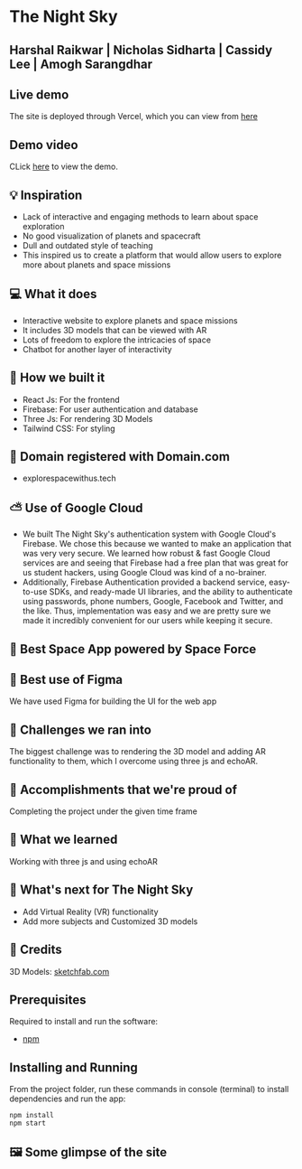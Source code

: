 # The Night Sky

## Harshal Raikwar | Nicholas Sidharta | Cassidy Lee | Amogh Sarangdhar

## Live demo

The site is deployed through Vercel, which you can view from [here](https://the-night-sky.vercel.app/)

## Demo video

CLick [here]() to view the demo.

## 💡 Inspiration

- Lack of interactive and engaging methods to learn about space exploration
- No good visualization of planets and spacecraft
- Dull and outdated style of teaching
- This inspired us to create a platform that would allow users to explore more about planets and space missions

## 💻 What it does

- Interactive website to explore planets and space missions
- It includes 3D models that can be viewed with AR
- Lots of freedom to explore the intricacies of space
- Chatbot for another layer of interactivity

## 🔨 How we built it

- React Js: For the frontend
- Firebase: For user authentication and database
- Three Js: For rendering 3D Models
- Tailwind CSS: For styling

## 📶 Domain registered with Domain.com

- explorespacewithus.tech

## ⛅ Use of Google Cloud

- We built The Night Sky's authentication system with Google Cloud's Firebase. We chose this because we wanted to make an application that was very very secure. We learned how robust & fast Google Cloud services are and seeing that Firebase had a free plan that was great for us student hackers, using Google Cloud was kind of a no-brainer.
- Additionally, Firebase Authentication provided a backend service, easy-to-use SDKs, and ready-made UI libraries, and the ability to authenticate using passwords, phone numbers, Google, Facebook and Twitter, and the like. Thus, implementation was easy and we are pretty sure we made it incredibly convenient for our users while keeping it secure.

## 🌌 Best Space App powered by Space Force

## 🎨 Best use of Figma

We have used Figma for building the UI for the web app

## 🧠 Challenges we ran into

The biggest challenge was to rendering the 3D model and adding AR functionality to them, which I overcome using three js and echoAR.

## 🏅 Accomplishments that we're proud of

Completing the project under the given time frame

## 📖 What we learned

Working with three js and using echoAR

## 🚀 What's next for The Night Sky

- Add Virtual Reality (VR) functionality
- Add more subjects and Customized 3D models

## 🤝 Credits

3D Models: [sketchfab.com](https://sketchfab.com)

## Prerequisites

Required to install and run the software:

- [npm](https://www.npmjs.com/get-npm)

## Installing and Running

From the project folder, run these commands in console (terminal) to install dependencies and run the app:

```
npm install
npm start
```

## 🖼️ Some glimpse of the site
